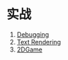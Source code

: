 # 实战
1. [Debugging](https://github.com/shenyuanluo/LearnOpenGL/tree/master/Ch07_InPractice/Sec01_Debugging)
2. [Text Rendering](https://github.com/shenyuanluo/LearnOpenGL/tree/master/Ch07_InPractice/Sec02_TextRendering)
3. [2DGame](https://github.com/shenyuanluo/LearnOpenGL/tree/master/Ch07_InPractice/Sec03_2DGame)
